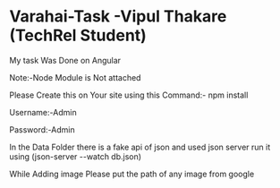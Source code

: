 # Varahai-Task -Vipul Thakare (TechRel Student)


 My task Was Done on Angular  


 Note:-Node Module is Not attached 


 Please Create this on Your site using this Command:- npm install 
 
  Username:-Admin
 
  Password:-Admin
  
  In the Data Folder  there is a fake api of json and used json server run it using (json-server --watch db.json)
  
  While Adding image Please put the path of any image from google
    
 
 


